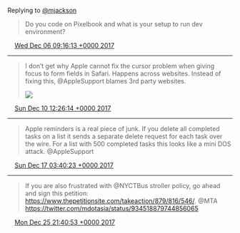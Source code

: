 Replying to [@mjackson](https://twitter.com/mjackson/status/938323782405459971)

> Do you code on Pixelbook and what is your setup to run dev environment?

<img src="media/tweet.ico" width="12" /> [Wed Dec 06 09:16:13 +0000 2017](https://twitter.com/maiertech/status/938336264356429825)

----

> I don’t get why Apple cannot fix the cursor problem when giving focus to form fields in Safari. Happens across websites. Instead of fixing this, @AppleSupport blames 3rd party websites. 
> 
> ![](media/939833633724076032-DQr1tGRVQAA1fg3.jpg)

<img src="media/tweet.ico" width="12" /> [Sun Dec 10 12:26:14 +0000 2017](https://twitter.com/maiertech/status/939833633724076032)

----

> Apple reminders is a real piece of junk. If you delete all completed tasks on a list it sends a separate delete request for each task over the wire. For a list with 500 completed tasks this looks like a mini DOS attack. @AppleSupport

<img src="media/tweet.ico" width="12" /> [Sun Dec 17 03:40:23 +0000 2017](https://twitter.com/maiertech/status/942238016730468352)

----

> If you are also frustrated with @NYCTBus stroller policy, go ahead and sign this petition: https://www.thepetitionsite.com/takeaction/879/816/546/. @MTA https://twitter.com/mdotasia/status/934518879744856065

<img src="media/tweet.ico" width="12" /> [Mon Dec 25 21:40:53 +0000 2017](https://twitter.com/maiertech/status/945409035267850240)